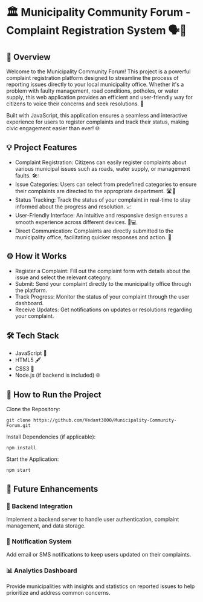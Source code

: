 # 🏛️ Municipality Community Forum - Complaint Registration System 🗣️📝
## 📄 Overview
Welcome to the Municipality Community Forum! This project is a powerful complaint registration platform designed to streamline the process of reporting issues directly to your local municipality office. Whether it's a problem with faulty management, road conditions, potholes, or water supply, this web application provides an efficient and user-friendly way for citizens to voice their concerns and seek resolutions. 🌟

Built with JavaScript, this application ensures a seamless and interactive experience for users to register complaints and track their status, making civic engagement easier than ever! 🌐

## 💡 Project Features
- Complaint Registration: Citizens can easily register complaints about various municipal issues such as roads, water supply, or management faults. 🛠️💧
- Issue Categories: Users can select from predefined categories to ensure their complaints are directed to the appropriate department. 🛣️🚰
- Status Tracking: Track the status of your complaint in real-time to stay informed about the progress and resolution. 📈
- User-Friendly Interface: An intuitive and responsive design ensures a smooth experience across different devices. 📱💻
- Direct Communication: Complaints are directly submitted to the municipality office, facilitating quicker responses and action. 🏢
## ⚙️ How it Works
- Register a Complaint: Fill out the complaint form with details about the issue and select the relevant category.
- Submit: Send your complaint directly to the municipality office through the platform.
- Track Progress: Monitor the status of your complaint through the user dashboard.
- Receive Updates: Get notifications on updates or resolutions regarding your complaint.
## 🛠️ Tech Stack
- JavaScript 🧩
- HTML5 🖋️
- CSS3 🎨
- Node.js (if backend is included) 🌐
## 🚀 How to Run the Project
Clone the Repository:
```
git clone https://github.com/Vedant3000/Municipality-Community-Forum.git

```
Install Dependencies (if applicable):
```
npm install
```
Start the Application:
```
npm start
```
## 🌟 Future Enhancements
### 🚀 Backend Integration
Implement a backend server to handle user authentication, complaint management, and data storage.
### 🔔 Notification System
Add email or SMS notifications to keep users updated on their complaints.
### 📊 Analytics Dashboard
Provide municipalities with insights and statistics on reported issues to help prioritize and address common concerns.
